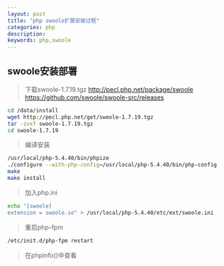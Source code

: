 ```yaml
---
layout: post
title: "php swoole扩展安装过程"
categories: php
description: 
keywords: php,swoole
---
```


## swoole安装部署

> 下载swoole-1.7.19.tgz
> http://pecl.php.net/package/swoole
> https://github.com/swoole/swoole-src/releases

```bash
cd /data/install
wget http://pecl.php.net/get/swoole-1.7.19.tgz
tar -zvxf swoole-1.7.19.tgz
cd swoole-1.7.19
```

> 编译安装

```bash
/usr/local/php-5.4.40/bin/phpize
./configure --with-php-config=/usr/local/php-5.4.40/bin/php-config
make
make install
```

> 加入php.ini

```bash
echo "[swoole]
extension = swoole.so" > /usr/local/php-5.4.40/etc/ext/swoole.ini
```
> 重启php-fpm

```bash
/etc/init.d/php-fpm restart
```

> 在phpinfo()中查看

